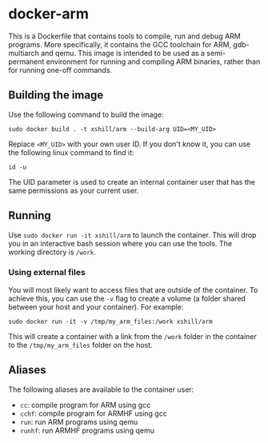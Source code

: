 # docker-arm
This is a Dockerfile that contains tools to compile, run and debug
ARM programs. More specifically, it contains the GCC toolchain for ARM,
gdb-multiarch and qemu. This image is intended to be used as a semi-permanent environment
for running and compiling ARM binaries, rather than for running one-off commands.

## Building the image
Use the following command to build the image:

```
sudo docker build . -t xshill/arm --build-arg UID=<MY_UID>
```

Replace `<MY_UID>` with your own user ID. If you don't know it, you can use the following linux command to find it:

```
id -u
```

The UID parameter is used to create an internal container user that has the same permissions as your current user.

## Running
Use `sudo docker run -it xshill/arm` to launch the container. This will drop
you in an interactive bash session where you can use the tools. The working directory is `/work`.

### Using external files
You will most likely
want to access files that are outside of the container. To achieve this, you can use the `-v` flag to create a volume (a folder shared between your host and your container). For example:

```
sudo docker run -it -v /tmp/my_arm_files:/work xshill/arm
```

This will create a container with a link from the `/work` folder in the container to the `/tmp/my_arm_files` folder on the host.

## Aliases
The following aliases are available to the container user:
* `cc`: compile program for ARM using gcc
* `cchf`: compile program for ARMHF using gcc
* `run`: run ARM programs using qemu
* `runhf`: run ARMHF programs using qemu
